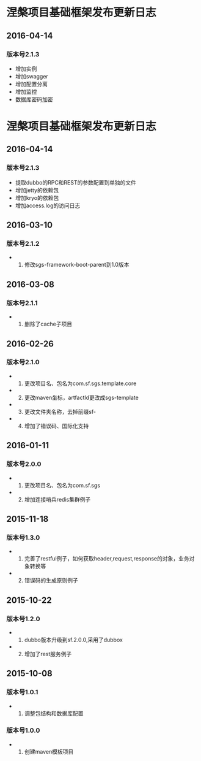 # 涅槃项目基础框架发布更新日志
## 2016-04-14 
### 版本号2.1.3 

* 增加实例
* 增加swagger
* 增加配置分离
* 增加监控
* 数据库密码加密


# 涅槃项目基础框架发布更新日志
## 2016-04-14 
### 版本号2.1.3 

* 提取dubbo的RPC和REST的参数配置到单独的文件
* 增加jetty的依赖包
* 增加kryo的依赖包
* 增加access.log的访问日志

## 2016-03-10 
### 版本号2.1.2 

* 1. 修改sgs-framework-boot-parent到1.0版本

## 2016-03-08 
### 版本号2.1.1 

* 1. 删除了cache子项目

## 2016-02-26 
### 版本号2.1.0 

* 1. 更改项目名、包名为com.sf.sgs.template.core
* 2. 更改maven坐标，artfactId更改成sgs-template
* 3. 更改文件夹名称，去掉前缀sf-
* 4. 增加了错误码、国际化支持

## 2016-01-11 
### 版本号2.0.0 

* 1. 更改项目名、包名为com.sf.sgs
* 2. 增加连接哨兵redis集群例子

## 2015-11-18 
### 版本号1.3.0 

* 1. 完善了restful例子，如何获取header,request,response的对象，业务对象转换等
* 2. 错误码的生成原则例子

## 2015-10-22 
### 版本号1.2.0 

* 1. dubbo版本升级到sf.2.0.0,采用了dubbox
* 2. 增加了rest服务例子

## 2015-10-08 
### 版本号1.0.1 

* 1. 调整包结构和数据库配置

### 版本号1.0.0 

* 1. 创建maven模板项目
